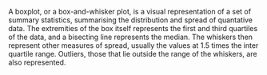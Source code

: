 A boxplot, or a box-and-whisker plot, is a visual representation of a set of summary statistics, summarising the distribution and spread of quantative data. The extremities of the box itself represents the first and third quartiles of the data, and a bisecting line represents the median. The whiskers then represent other measures of spread, usually the values at 1.5 times the inter quartile range. Outliers, those that lie outside the range of the whiskers, are also represented.